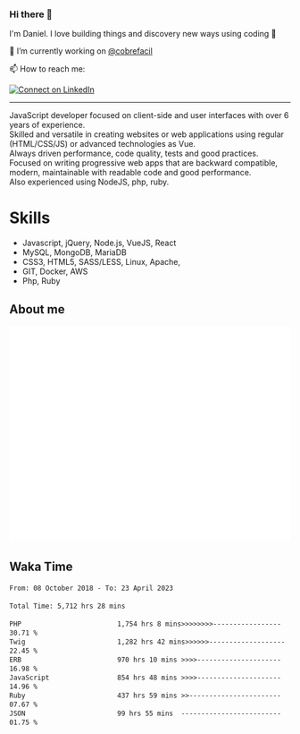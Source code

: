 ### Hi there 👋

I'm Daniel. I love building things and discovery new ways using coding :raised_hands: 

🔭 I’m currently working on [@cobrefacil](https://www.cobrefacil.com.br/)

📫 How to reach me:

[![Connect on LinkedIn](https://img.shields.io/badge/--linkedin?label=LinkedIn&logo=LinkedIn&style=social)](https://www.linkedin.com/in/daniel-cerverizzo/)

---

JavaScript developer focused on client-side and user interfaces with over 6 years of experience.  
Skilled and versatile in creating websites or web applications using regular (HTML/CSS/JS) or advanced technologies as Vue.  
Always driven performance, code quality, tests and good practices.  
 Focused on writing progressive web apps that are backward compatible, modern, maintainable with readable code and good performance.  
Also experienced using NodeJS, php, ruby. 


# Skills

 - Javascript, jQuery, Node.js, VueJS, React
 - MySQL, MongoDB, MariaDB    
 - CSS3, HTML5, SASS/LESS,  Linux, Apache,
 - GIT, Docker, AWS
 - Php, Ruby

## About me

![Metrics](/github-metrics.svg)

## Waka Time

<!--START_SECTION:waka-->

```text
From: 08 October 2018 - To: 23 April 2023

Total Time: 5,712 hrs 28 mins

PHP                        1,754 hrs 8 mins>>>>>>>>-----------------   30.71 %
Twig                       1,282 hrs 42 mins>>>>>>-------------------   22.45 %
ERB                        970 hrs 10 mins >>>>---------------------   16.98 %
JavaScript                 854 hrs 48 mins >>>>---------------------   14.96 %
Ruby                       437 hrs 59 mins >>-----------------------   07.67 %
JSON                       99 hrs 55 mins  -------------------------   01.75 %
```

<!--END_SECTION:waka-->

